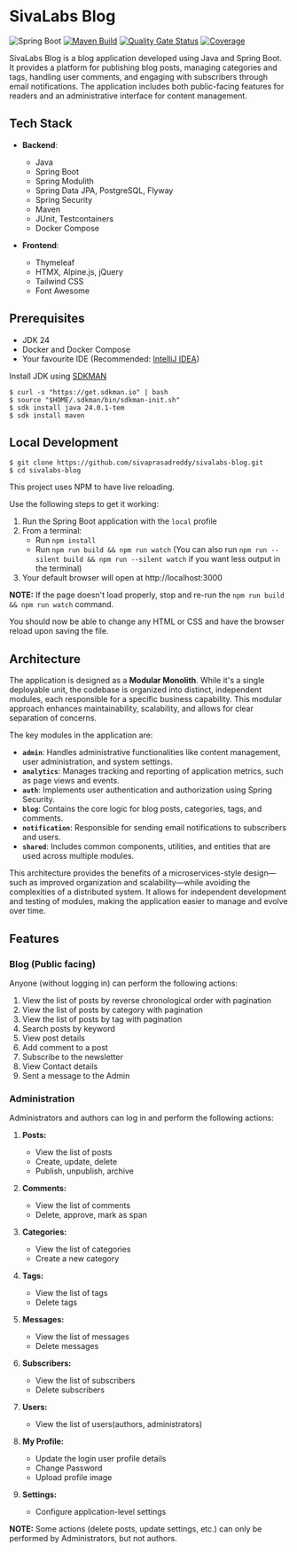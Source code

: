 # SivaLabs Blog
![Spring Boot](https://img.shields.io/badge/Spring-Boot-6DB33F?logo=spring-boot)
[![Maven Build](https://github.com/sivaprasadreddy/sivalabs-blog/actions/workflows/maven.yml/badge.svg)](https://github.com/sivaprasadreddy/sivalabs-blog/actions/workflows/maven.yml)
[![Quality Gate Status](https://sonarcloud.io/api/project_badges/measure?project=sivaprasadreddy_sivalabs-blog&metric=alert_status)](https://sonarcloud.io/summary/new_code?id=sivaprasadreddy_sivalabs-blog)
[![Coverage](https://sonarcloud.io/api/project_badges/measure?project=sivaprasadreddy_sivalabs-blog&metric=coverage)](https://sonarcloud.io/summary/new_code?id=sivaprasadreddy_sivalabs-blog)

SivaLabs Blog is a blog application developed using Java and Spring Boot.
It provides a platform for publishing blog posts, managing categories and tags, handling user comments, and engaging with subscribers through email notifications.
The application includes both public-facing features for readers and an administrative interface for content management.

## Tech Stack
- **Backend**:
    - Java
    - Spring Boot
    - Spring Modulith
    - Spring Data JPA, PostgreSQL, Flyway
    - Spring Security
    - Maven
    - JUnit, Testcontainers
    - Docker Compose

- **Frontend**:
    - Thymeleaf
    - HTMX, Alpine.js, jQuery
    - Tailwind CSS
    - Font Awesome

## Prerequisites
* JDK 24
* Docker and Docker Compose
* Your favourite IDE (Recommended: [IntelliJ IDEA](https://www.jetbrains.com/idea/))

Install JDK using [SDKMAN](https://sdkman.io/)

```shell
$ curl -s "https://get.sdkman.io" | bash
$ source "$HOME/.sdkman/bin/sdkman-init.sh"
$ sdk install java 24.0.1-tem
$ sdk install maven
```

## Local Development

```shell
$ git clone https://github.com/sivaprasadreddy/sivalabs-blog.git
$ cd sivalabs-blog
```

This project uses NPM to have live reloading.

Use the following steps to get it working:

1. Run the Spring Boot application with the `local` profile
2. From a terminal:
   * Run `npm install`
   * Run `npm run build && npm run watch` (You can also run `npm run --silent build && npm run --silent watch` if you want less output in the terminal)
3. Your default browser will open at http://localhost:3000

**NOTE:** If the page doesn't load properly, stop and re-run the `npm run build && npm run watch` command.

You should now be able to change any HTML or CSS and have the browser reload upon saving the file.

## Architecture

The application is designed as a **Modular Monolith**.
While it's a single deployable unit, the codebase is organized into distinct, independent modules,
each responsible for a specific business capability.
This modular approach enhances maintainability, scalability, and allows for clear separation of concerns.

The key modules in the application are:
- **`admin`**: Handles administrative functionalities like content management, user administration, and system settings.
- **`analytics`**: Manages tracking and reporting of application metrics, such as page views and events.
- **`auth`**: Implements user authentication and authorization using Spring Security.
- **`blog`**: Contains the core logic for blog posts, categories, tags, and comments.
- **`notification`**: Responsible for sending email notifications to subscribers and users.
- **`shared`**: Includes common components, utilities, and entities that are used across multiple modules.

This architecture provides the benefits of a microservices-style design—such as improved organization and scalability—while avoiding the complexities of a distributed system.
It allows for independent development and testing of modules, making the application easier to manage and evolve over time.

## Features

### Blog (Public facing)
Anyone (without logging in) can perform the following actions:

1. View the list of posts by reverse chronological order with pagination
2. View the list of posts by category with pagination
3. View the list of posts by tag with pagination
4. Search posts by keyword
5. View post details
6. Add comment to a post
7. Subscribe to the newsletter
8. View Contact details
9. Sent a message to the Admin

### Administration
Administrators and authors can log in and perform the following actions:

1. **Posts:**
    * View the list of posts
    * Create, update, delete
    * Publish, unpublish, archive

2. **Comments:**
    * View the list of comments
    * Delete, approve, mark as span

3. **Categories:**
    * View the list of categories
    * Create a new category

4. **Tags:**
    * View the list of tags
    * Delete tags

5. **Messages:**
    * View the list of messages
    * Delete messages

6. **Subscribers:**
    * View the list of subscribers
    * Delete subscribers

7. **Users:**
    * View the list of users(authors, administrators)

8. **My Profile:**
    * Update the login user profile details
    * Change Password
    * Upload profile image

9. **Settings:**
    * Configure application-level settings

**NOTE:** Some actions (delete posts, update settings, etc.) can only be performed by Administrators, but not authors.
